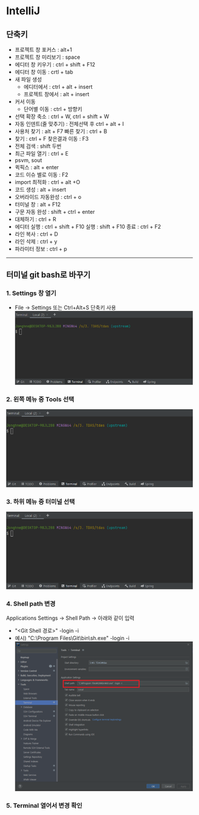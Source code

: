 # IntelliJ

## 단축키

- 프로젝트 창 포커스 : alt+1
- 프로젝트 창 미리보기 : space
- 에디터 창 키우기 : ctrl + shift + F12
- 에디터 창 이동 : crtl + tab
- 새 파일 생성
  - 에디터에서 : ctrl + alt + insert
  - 프로젝트 창에서 : alt + insert
- 커서 이동
  - 단어별 이동 : ctrl + 방향키
- 선택 확장 축소 : ctrl + W, ctrl + shift + W
- 자동 인덴트(줄 맞추기) : 전체선택 후 ctrl + alt + I
- 사용처 찾기 : alt + F7    빠른 찾기 : ctrl + B
- 찾기 : ctrl  + F    찾은결과 이동 : F3
- 전체 검색 : shift 두번
- 최근 파일 열기 : ctrl + E
- psvm, sout
- 퀵픽스 : alt + enter
- 코드 이슈 별로 이동 : F2
- import 최적화 : ctrl + alt +O
- 코드 생성 : alt + insert
- 오버라이드 자동완성 : ctrl + o
- 터미널 창 : alt + F12
- 구문 자동 완성 : shift + ctrl + enter
- 대체하기 : ctrl + R
- 에디터 실행 : ctrl + shift + F10    실행 : shift + F10    종료 : ctrl + F2
- 라인 복사 : ctrl + D
- 라인 삭제 : ctrl + y
- 파라미터 정보 : ctrl + p

---

## 터미널 git bash로 바꾸기

### 1. Settings 창 열기

- File -> Settings 또는 Ctrl+Alt+S 단축키 사용
  ![img](IntelliJ.assets/image.png)

### 2. 왼쪽 메뉴 중 Tools 선택

![img](IntelliJ.assets/image.png)

### 3. 하위 메뉴 중 터미널 선택

![img](IntelliJ.assets/image.png)

### 4. Shell path 변경

Applications Settings -> Shell Path -> 아래와 같이 입력

- "<Git Shell 경로>" -login -i
- 예시) "C:\Program Files\Git\bin\sh.exe" -login -i
  ![img](IntelliJ.assets/1.png)



###  5. Terminal 열어서 변경 확인

